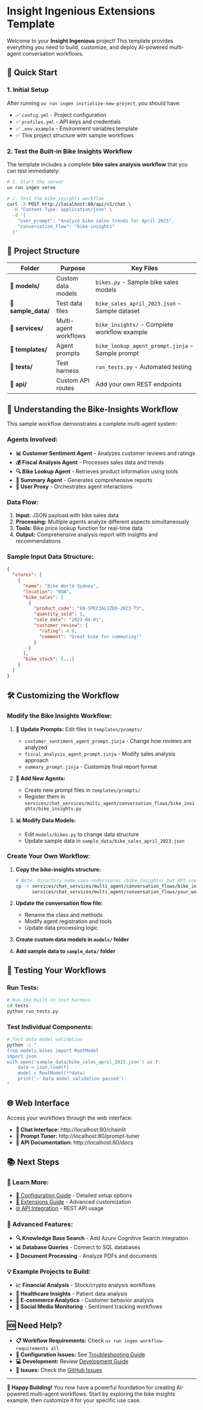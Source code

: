 # Insight Ingenious Extensions Template

Welcome to your **Insight Ingenious** project! This template provides everything you need to build, customize, and deploy AI-powered multi-agent conversation workflows.

## 🚀 **Quick Start**

### **1. Initial Setup**
After running `uv run ingen initialize-new-project`, you should have:
- ✅ `config.yml` - Project configuration
- ✅ `profiles.yml` - API keys and credentials
- ✅ `.env.example` - Environment variables template
- ✅ This project structure with sample workflows

### **2. Test the Built-in Bike Insights Workflow**

The template includes a complete **bike sales analysis workflow** that you can test immediately:

```bash
# 1. Start the server
uv run ingen serve

# 2. Test the bike insights workflow
curl -X POST http://localhost:80/api/v1/chat \
  -H "Content-Type: application/json" \
  -d '{
    "user_prompt": "Analyze bike sales trends for April 2023",
    "conversation_flow": "bike-insights"
  }'
```

## 📁 **Project Structure**

| Folder | Purpose | Key Files |
|--------|---------|-----------|
| **📁 models/** | Custom data models | `bikes.py` - Sample bike sales models |
| **📁 sample_data/** | Test data files | `bike_sales_april_2023.json` - Sample dataset |
| **📁 services/** | Multi-agent workflows | `bike_insights/` - Complete workflow example |
| **📁 templates/** | Agent prompts | `bike_lookup_agent_prompt.jinja` - Sample prompt |
| **📁 tests/** | Test harness | `run_tests.py` - Automated testing |
| **📁 api/** | Custom API routes | Add your own REST endpoints |

## 🧠 **Understanding the Bike-Insights Workflow**

This sample workflow demonstrates a complete multi-agent system:

### **Agents Involved:**
- **📊 Customer Sentiment Agent** - Analyzes customer reviews and ratings
- **💰 Fiscal Analysis Agent** - Processes sales data and trends
- **🔍 Bike Lookup Agent** - Retrieves product information using tools
- **📝 Summary Agent** - Generates comprehensive reports
- **🤖 User Proxy** - Orchestrates agent interactions

### **Data Flow:**
1. **Input:** JSON payload with bike sales data
2. **Processing:** Multiple agents analyze different aspects simultaneously
3. **Tools:** Bike price lookup function for real-time data
4. **Output:** Comprehensive analysis report with insights and recommendations

### **Sample Input Data Structure:**
```json
{
  "stores": [
    {
      "name": "Bike World Sydney",
      "location": "NSW",
      "bike_sales": [
        {
          "product_code": "EB-SPECIALIZED-2023-TV",
          "quantity_sold": 5,
          "sale_date": "2023-04-01",
          "customer_review": {
            "rating": 4.0,
            "comment": "Great bike for commuting!"
          }
        }
      ],
      "bike_stock": [...]
    }
  ]
}
```

## 🛠️ **Customizing the Workflow**

### **Modify the Bike Insights Workflow:**

1. **📝 Update Prompts:** Edit files in `templates/prompts/`
   - `customer_sentiment_agent_prompt.jinja` - Change how reviews are analyzed
   - `fiscal_analysis_agent_prompt.jinja` - Modify sales analysis approach
   - `summary_prompt.jinja` - Customize final report format

2. **🔧 Add New Agents:**
   - Create new prompt files in `templates/prompts/`
   - Register them in `services/chat_services/multi_agent/conversation_flows/bike_insights/bike_insights.py`

3. **📊 Modify Data Models:**
   - Edit `models/bikes.py` to change data structure
   - Update sample data in `sample_data/bike_sales_april_2023.json`

### **Create Your Own Workflow:**

1. **Copy the bike-insights structure:**
   ```bash
   # Note: Directory name uses underscores (bike_insights) but API uses hyphens (bike-insights)
   cp -r services/chat_services/multi_agent/conversation_flows/bike_insights \
         services/chat_services/multi_agent/conversation_flows/your_workflow
   ```

2. **Update the conversation flow file:**
   - Rename the class and methods
   - Modify agent registration and tools
   - Update data processing logic

3. **Create custom data models in `models/` folder**

4. **Add sample data to `sample_data/` folder**

## 🧪 **Testing Your Workflows**

### **Run Tests:**
```bash
# Run the built-in test harness
cd tests
python run_tests.py
```

### **Test Individual Components:**
```bash
# Test data model validation
python -c "
from models.bikes import RootModel
import json
with open('sample_data/bike_sales_april_2023.json') as f:
    data = json.load(f)
    model = RootModel(**data)
    print('✅ Data model validation passed')
"
```

## 🌐 **Web Interface**

Access your workflows through the web interface:

- **💬 Chat Interface:** http://localhost:80/chainlit
- **🔧 Prompt Tuner:** http://localhost:80/prompt-tuner
- **📖 API Documentation:** http://localhost:80/docs

## 📚 **Next Steps**

### **🎯 Learn More:**
- [📖 Configuration Guide](../docs/configuration/README.md) - Detailed setup options
- [🔌 Extensions Guide](../docs/extensions/README.md) - Advanced customization
- [🌐 API Integration](../docs/guides/api-integration.md) - REST API usage

### **🚀 Advanced Features:**
- **🔍 Knowledge Base Search** - Add Azure Cognitive Search integration
- **📊 Database Queries** - Connect to SQL databases
- **📄 Document Processing** - Analyze PDFs and documents

### **💡 Example Projects to Build:**
- **📈 Financial Analysis** - Stock/crypto analysis workflows
- **🏥 Healthcare Insights** - Patient data analysis
- **🛒 E-commerce Analytics** - Customer behavior analysis
- **📱 Social Media Monitoring** - Sentiment tracking workflows

## 🆘 **Need Help?**

- **📋 Workflow Requirements:** Check `uv run ingen workflow-requirements all`
- **🔧 Configuration Issues:** See [Troubleshooting Guide](../docs/getting-started/troubleshooting.md)
- **💻 Development:** Review [Development Guide](../docs/development/README.md)
- **🐛 Issues:** Check the [GitHub Issues](https://github.com/Insight-Services-APAC/Insight_Ingenious/issues)

---

**🎉 Happy Building!** You now have a powerful foundation for creating AI-powered multi-agent workflows. Start by exploring the bike insights example, then customize it for your specific use case.
